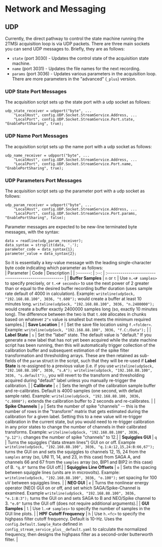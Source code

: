 # Network and Messaging #

## UDP ## 
Currently, the direct pathway to control the state machine running the 2TMSi acquisition loop is via UDP packets. There are three main sockets you can send UDP messages to. Briefly, they are as follows:   
* `state` (port 3030) - Updates the control state of the acquisition state machine. 
* `name` (port 3031) - Updates the file names for the next recording.
* `params` (port 3036) - Updates various parameters in the acquisition loop. There are more parameters in the "advanced" (`_plus`) version.  

### UDP State Port Messages ###
The acquisition script sets up the state port with a udp socket as follows:  
```
udp_state_receiver = udpport("byte", ...
    "LocalHost", config.UDP.Socket.StreamService.Address, ...
    "LocalPort", config.UDP.Socket.StreamService.Port.state, "EnablePortSharing", true);
```  

### UDP Name Port Messages ###
The acquisition script sets up the name port with a udp socket as follows:  
```
udp_name_receiver = udpport("byte", ...
    "LocalHost", config.UDP.Socket.StreamService.Address, ...
    "LocalPort", config.UDP.Socket.StreamService.Port.name, "EnablePortSharing", true);
```  

### UDP Parameters Port Messages ###
The acquisition script sets up the parameter port with a udp socket as follows:  
```
udp_param_receiver = udpport("byte", ...
    "LocalHost", config.UDP.Socket.StreamService.Address, ...
    "LocalPort", config.UDP.Socket.StreamService.Port.params, "EnablePortSharing", false);
```  
Parameter messages are expected to be new-line terminated byte messages, with the syntax:  
```
data = readline(udp_param_receiver);
data_syntax = strsplit(data, '.');
parameter_code = data_syntax{1};
parameter_value = data_syntax{2};
```
So it is essentially a key-value message with the leading single-character byte code indicating which parameter as follows:  
| Parameter | Code | Description                                              |
| :-------: | :--: | :------------------------------------------------------- |
| **Buffer Samples** | `n` or `t` | Use `n.<# samples>` to specify precisely, or `t.<# seconds>` to use the next power of 2 greater than or equal to the desired buffer recording buffer duration (uses sample rate default of 4000 in calculation). Example: `writeline(udpSock, "192.168.88.100", 3036, "t.600");` would create a buffer at least 10 minutes long. `writeline(udpSock, "192.168.88.100", 3036, "n.2400000");` would create a buffer exactly 2400000 samples long (so, exactly 10 minutes long). The difference between the two is that `t.600` allocates in chunks based on whatever `2^x` value is smallest but meets the minimum required samples.| 
| **Save Location** | `f` | Set the save file location using `f.<folder>`. Example: `writeline(udpSock, "192.168.88.100", 3036, "f.C:/Data");` |
| **Label State** | `s` | Set the "label" state. The default value is "default." If you generate a new label that has not yet been acquired while the state machine script has been running, then this will automatically trigger collection of the calibration buffer and subsequent estimation of the spike filter transformation and thresholding arrays. These are then retained as sub-fields of the `param` struct in the script, such that they will be re-used if **Label State** is re-assigned to a previous value (i.e. if you use `writeline(udpSock, "192.168.88.100", 3036, "s.A"); writeline(udpSock, "192.168.88.100", 3036, "s.default");`, you will revert to the transform and thresholding acquired during "default" label unless you manually re-trigger the calibration. | 
| **Calibrate** | `c` | Sets the length of the calibration sample buffer and re-calibrates. Default is 4000 samples (one second, with default sample rate). Example: `writeline(udpSock, "192.168.88.100, 3036, "c.8000");` extends the calibration buffer to 2 seconds and re-calibrates. | 
| **Spike Channels** | `p` | Sets the number of spike "channels" -- this is the number of rows in the "transform" matrix that gets estimated during the calibration for a given label. Setting this to a new value will re-trigger calibration in the current state, but you would need to re-trigger calibration in any prior states to change the number of channels in their calibrated transforms. Example: `writeline(udpSock, "192.168.88.100", 3036, "p.12");` changes the number of spike "channels" to 12.| 
| **Squiggles GUI** | `q` | Turns the squiggles ("data stream lines") GUI on or off. Example `writeline(udpSock, "192.168.88.100", 3036, "q.1:A:12,15,24:B:66,67");` turns the GUI on and sets the squiggles to channels 12, 15, 24 from the `samples` array (so, UNI 11, 14, and 23, in this case) from SAGA A, and  channels 66 and 67 from the `samples` array (so, BIP1 and BIP2 in this case) of B. `"q.0"` turns the GUI off.| 
| **Squiggles Line Offsets** | `o` | Sets the spacing between squiggle lines (units are in microvolts). Example: `writeline(udpSock, "192.168.88.100", 3036, "o.100");` set spacing for 100 uV between squiggles lines. |
| **NEO GUI** | `e` | Turns the nonlinear energy operator (NEO) GUI on or off, and set which SAGA/Spike-Channel is examined. Example `writeline(udpSock, "192.168.88.100", 3036, "e.1:B:3");` turns the GUI on and sets SAGA to B and NEO/Spike channel to 3. `"e.0"` turns the GUI off (does not require additional arguments).| 
| **GUI Samples** | `l` | Use `l.<# samples>` to specify the number of samples in the GUI line plots. |
| **HPF Cutoff Frequency** | `h` | Use `h.<fc>` to specify the highpass filter cutoff frequency. Default is 10-Hz. Uses the `config.Default.Sample_Rate` defined in `config_stream_service_plus__default.yaml` to calculate the normalized frequency, then designs the highpass filter as a second-order butterworth filter. | 
